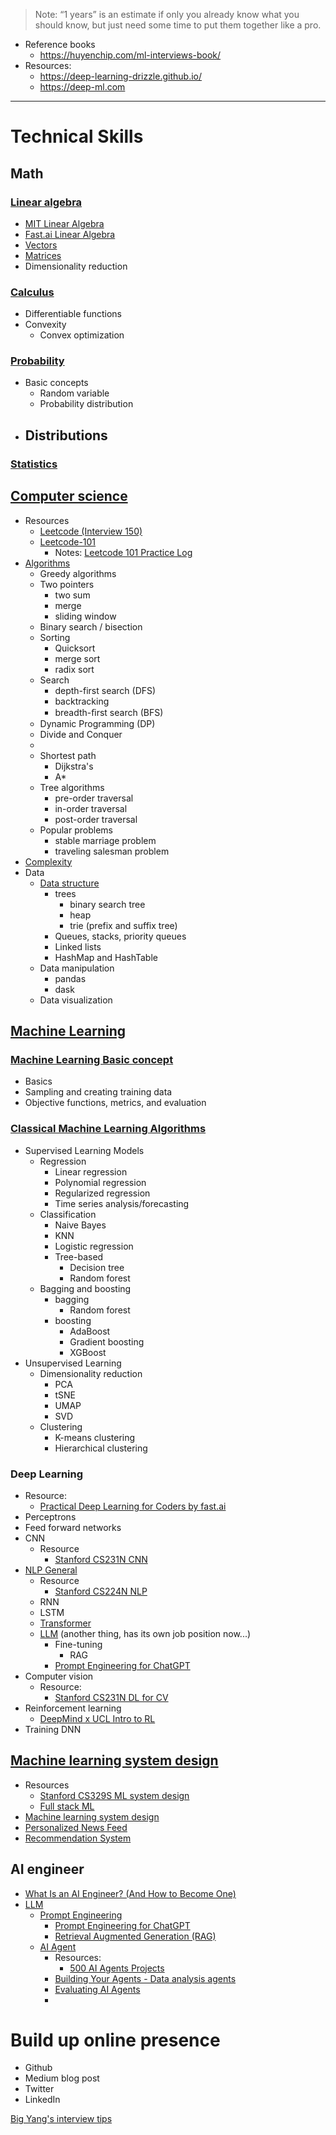 > Note: “1 years” is an estimate if only you already know what you should know, but just need some time to put them together like a pro.

- Reference books
	- https://huyenchip.com/ml-interviews-book/
- Resources:
	- https://deep-learning-drizzle.github.io/
	- https://deep-ml.com

---
# Technical Skills
## Math
### [Linear algebra](Math/Linear%20Algebra/Linear%20algebra.md)
- [MIT Linear Algebra](https://ocw.mit.edu/courses/18-06-linear-algebra-spring-2010/video_galleries/video-lectures/)
- [Fast.ai Linear Algebra](https://github.com/fastai/numerical-linear-algebra)
- [Vectors](Math/Linear%20Algebra/Vectors.md)
- [Matrices](Math/Linear%20Algebra/Matrices.md)
- Dimensionality reduction
### [Calculus](Math/Calculus/Calculus.md)
- Differentiable functions
- Convexity
	- Convex optimization
### [Probability](Math/Probability.md)
- Basic concepts
	- Random variable
	- Probability distribution
- Distributions
	- 
### [Statistics](Math/Stats/Statistics.md)
## [Computer science](Computer%20Science/Computer%20science.md)
- Resources
	- [Leetcode (Interview 150)](https://leetcode.com/studyplan/top-interview-150/)
	- [Leetcode-101](https://noworneverev.github.io/leetcode_101/)
		- Notes: [Leetcode 101 Practice Log](Leetcode%20101%20Practice%20Log.md)
- [Algorithms](#broken-link)
	- Greedy algorithms
	- Two pointers
		- two sum
		- merge
		- sliding window
	- Binary search / bisection
	- Sorting
		- Quicksort
		- merge sort
		- radix sort
	- Search
		- depth-first search (DFS)
		- backtracking
		- breadth-ﬁrst search (BFS)
	- Dynamic Programming (DP)
	- Divide and Conquer
	- 
	- Shortest path
		- Dijkstra's
		- A*
	- Tree algorithms
		- pre-order traversal
		- in-order traversal
		- post-order traversal
	- Popular problems
		- stable marriage problem
		- traveling salesman problem
- [Complexity](Computer%20Science/Complexity.md)
- Data
	- [Data structure](Data%20structure.md)
		- trees
			- binary search tree
			- heap
			- trie (prefix and suffix tree)
		- Queues, stacks, priority queues
		- Linked lists
		- HashMap and HashTable
	- Data manipulation
		- pandas
		- dask
	- Data visualization
## [Machine Learning](Machine%20Learning/Machine%20Learning.md)
### [Machine Learning Basic concept](#broken-link)
- Basics
- Sampling and creating training data
- Objective functions, metrics, and evaluation
### [Classical Machine Learning Algorithms](Machine%20Learning/Traditional%20Algorithm/Classical%20Machine%20Learning%20Algorithms.md)
- Supervised Learning Models
	- Regression
		- Linear regression
		- Polynomial regression
		- Regularized regression
		- Time series analysis/forecasting
	- Classification 
		- Naive Bayes
		- KNN
		- Logistic regression
		- Tree-based
			- Decision tree
			- Random forest
	- Bagging and boosting
		- bagging
			- Random forest
		- boosting
			- AdaBoost
			- Gradient boosting
			- XGBoost
- Unsupervised Learning
	- Dimensionality reduction
		- PCA
		- tSNE
		- UMAP
		- SVD
	- Clustering
		- K-means clustering
		- Hierarchical clustering
### Deep Learning
- Resource: 
	- [Practical Deep Learning for Coders by fast.ai](https://course.fast.ai/)
- Perceptrons
- Feed forward networks
- CNN
	- Resource
		- [Stanford CS231N CNN](https://www.youtube.com/playlist?list=PLzUTmXVwsnXod6WNdg57Yc3zFx_f-RYsq)
- [NLP General](Machine%20Learning/Deep%20Learning/NLP/NLP%20General.md)
	- Resource
		- [Stanford CS224N NLP](https://www.youtube.com/playlist?list=PLU40WL8Ol94IJzQtileLTqGZuXtGlLMP_)
	- RNN
	- LSTM
	- [Transformer](Machine%20Learning/Deep%20Learning/NLP/Transformer.md)
	- [LLM](Machine%20Learning/Deep%20Learning/LLM/LLM.md) (another thing, has its own job position now...)
		- Fine-tuning
			- RAG
		- [Prompt Engineering for ChatGPT](Machine%20Learning/Deep%20Learning/LLM/Prompt%20Engineering%20for%20ChatGPT.md)
- Computer vision
	- Resource: 
		- [Stanford CS231N DL for CV](https://cs231n.github.io/)
- Reinforcement learning
	- [DeepMind x UCL Intro to RL](https://www.youtube.com/playlist?list=PLqYmG7hTraZDM-OYHWgPebj2MfCFzFObQ)
- Training DNN

## [Machine learning system design](Machine%20Learning/ML%20System/Machine%20learning%20system%20design.md)
- Resources
	- [Stanford CS329S ML system design](https://stanford-cs329s.github.io/)
	- [Full stack ML](https://fall2019.fullstackdeeplearning.com/)
- [Machine learning system design](Machine%20Learning/ML%20System/Machine%20learning%20system%20design.md)
- [Personalized News Feed](Machine%20Learning/ML%20System/Personalized%20News%20Feed.md)
- [Recommendation System](Machine%20Learning/ML%20System/Recommendation%20System.md)
## AI engineer
- [What Is an AI Engineer? (And How to Become One)](https://www.coursera.org/articles/ai-engineer)
- [LLM](Machine%20Learning/Deep%20Learning/LLM/LLM.md)
	- [Prompt Engineering](#broken-link)
		- [Prompt Engineering for ChatGPT](Machine%20Learning/Deep%20Learning/LLM/Prompt%20Engineering%20for%20ChatGPT.md)
		- [Retrieval Augmented Generation (RAG)](Machine%20Learning/Deep%20Learning/LLM/Retrieval%20Augmented%20Generation%20%28RAG%29.md)
	- [AI Agent](#broken-link)
		- Resources: 
			- [500 AI Agents Projects](https://github.com/ashishpatel26/500-AI-Agents-Projects)
		- [Building Your Agents - Data analysis agents](#broken-link)
		- [Evaluating AI Agents](#broken-link)
		- 

# Build up online presence
- Github
- Medium blog post
- Twitter
- LinkedIn

[Big Yang's interview tips](#broken-link)
